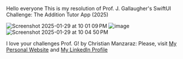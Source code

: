 Hello everyone This is my resolution of Prof. J. Gallaugher's SwiftUI Challenge:  The Addition Tutor App (2025)

![Screenshot 2025-01-29 at 10 01 09 PM](https://github.com/user-attachments/assets/27696611-5feb-4333-aaeb-9b893407c29d) ![image](https://github.com/user-attachments/assets/e16c59c0-f3d0-4b01-8428-d4fc5bc4c4cc) ![Screenshot 2025-01-29 at 10 04 50 PM](https://github.com/user-attachments/assets/8bda5104-c2ef-4145-899b-5beb1a98ebc0)


I love your challenges Prof. G!
by Christian Manzaraz: 
Please, visit [My Personal Website](https://manzaraz.com.ar) and [My LinkedIn Profile](https://www.linkedin.com/in/manzaraz/)
